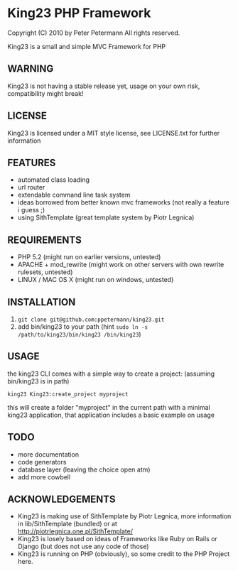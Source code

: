 # King23 PHP Framework

Copyright (C) 2010 by Peter Petermann
All rights reserved.

King23 is a small and simple MVC Framework for PHP

## WARNING
King23 is not having a stable release yet, usage on your own risk,
compatibility might break!

## LICENSE
King23 is licensed under a MIT style license, see LICENSE.txt 
for further information

## FEATURES
- automated class loading
- url router
- extendable command line task system
- ideas borrowed from better known mvc frameworks (not really a feature i guess ;)
- using SithTemplate (great template system by  Piotr Legnica)

## REQUIREMENTS
- PHP 5.2 (might run on earlier versions, untested)
- APACHE + mod_rewrite (might work on other servers with own rewrite rulesets, untested)
- LINUX / MAC OS X (might run on windows, untested)

## INSTALLATION
1. `git clone git@github.com:ppetermann/king23.git`
2. add bin/king23 to your path (hint `sudo ln -s /path/to/king23/bin/king23 /bin/king23`)

## USAGE
the king23 CLI comes with a simple way to create a project: (assuming bin/king23 is in path)

`king23 King23:create_project myproject` 

this will create a folder "myproject" in the current path with a minimal king23 application, that application includes
a basic example on usage

## TODO
- more documentation
- code generators 
- database layer (leaving the choice open atm)
- add more cowbell

## ACKNOWLEDGEMENTS
- King23 is making use of SithTemplate by Piotr Legnica, more information in lib/SithTemplate (bundled) or at http://piotrlegnica.one.pl/SithTemplate/
- King23 is losely based on ideas of Frameworks like Ruby on Rails or Django (but does not use any code of those)
- King23 is running on PHP (obviously), so some credit to the PHP Project here.
